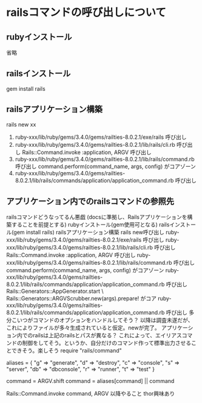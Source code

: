 # railsコマンドの呼び出しについて

## rubyインストール
省略

## railsインストール
gem install rails

## railsアプリケーション構築
rails new xx

1. ruby-xxx/lib/ruby/gems/3.4.0/gems/railties-8.0.2.1/exe/rails 呼び出し
2. ruby-xxx/lib/ruby/gems/3.4.0/gems/railties-8.0.2.1/lib/rails/cli.rb 呼び出し
  Rails::Command.invoke :application, ARGV 呼び出し
3. ruby-xxx/lib/ruby/gems/3.4.0/gems/railties-8.0.2.1/lib/rails/command.rb 呼び出し
  command.perform(command_name, args, config) がコアゾーン
4. ruby-xxx/lib/ruby/gems/3.4.0/gems/railties-8.0.2.1/lib/rails/commands/application/application_command.rb 呼び出し

## アプリケーション内でのrailsコマンドの参照先

railsコマンドどうなってるん悪戯 (docsに準拠し、Railsアプリケーションを構築することを前提とする)
rubyインストール(gem使用可となる)
railsインストール(gem install rails)
railsアプリケーション構築
rails new呼び出し
ruby-xxx/lib/ruby/gems/3.4.0/gems/railties-8.0.2.1/exe/rails 呼び出し
ruby-xxx/lib/ruby/gems/3.4.0/gems/railties-8.0.2.1/lib/rails/cli.rb 呼び出し
Rails::Command.invoke :application, ARGV 呼び出し
ruby-xxx/lib/ruby/gems/3.4.0/gems/railties-8.0.2.1/lib/rails/command.rb 呼び出し
command.perform(command_name, args, config) がコアゾーン
ruby-xxx/lib/ruby/gems/3.4.0/gems/railties-8.0.2.1/lib/rails/commands/application/application_command.rb 呼び出し
Rails::Generators::AppGenerator.start \ Rails::Generators::ARGVScrubber.new(args).prepare! がコア
ruby-xxx/lib/ruby/gems/3.4.0/gems/railties-8.0.2.1/lib/rails/commands/application/application_command.rb 呼び出し
多分こいつがコマンドのオプションをハンドルしてそう？
以降は調査未遂だが、これによりファイルが多々生成されていると仮定。newが完了。
アプリケーション内でのrailsは上記のrailsとパスが異なる？
これによって、エイリアスコマンドの制御をしてそう。というか、自分だけのコマンド作って標準出力させることできそう。楽しそう
require "rails/command"

aliases = {
  "g"  => "generate",
  "d"  => "destroy",
  "c"  => "console",
  "s"  => "server",
  "db" => "dbconsole",
  "r"  => "runner",
  "t"  => "test"
}

command = ARGV.shift
command = aliases[command] || command

Rails::Command.invoke command, ARGV
以降やること
thor興味あり









